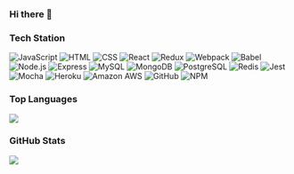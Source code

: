 ### Hi there 👋

### Tech Station

<p>
  <img alt="JavaScript" src="https://img.shields.io/badge/JavaScript-F7DF1E?logo=JavaScript&logoColor=black&style=plastic" />
  <img alt="HTML" src="https://img.shields.io/badge/HTML5-E34F26?logo=HTML5&logoColor=white&style=plastic" />
  <img alt="CSS" src="https://img.shields.io/badge/CSS3-1572B6?logo=CSS3&logoColor=white&style=plastic" />
  <img alt="React" src="https://img.shields.io/badge/React-61DAFB?logo=React&logoColor=black&style=plastic" />
  <img alt="Redux" src="https://img.shields.io/badge/Redux-764ABC?logo=Redux&logoColor=white&style=plastic" />
  <img alt="Webpack" src="https://img.shields.io/badge/Webpack-8DD6F9?logo=Webpack&logoColor=black&style=plastic" />
  <img alt="Babel" src="https://img.shields.io/badge/Babel-F9DC3E?logo=Babel&logoColor=black&style=plastic" />
  <img alt="Node.js" src="https://img.shields.io/badge/Node.js-339933?logo=Node.js&logoColor=white&style=plastic" />
  <img alt="Express" src="https://img.shields.io/badge/Express-000000?logo=Express&logoColor=white&style=plastic" />
  <img alt="MySQL" src="https://img.shields.io/badge/MySQL-4479A1?logo=MySQL&logoColor=white&style=plastic" />
  <img alt="MongoDB" src="https://img.shields.io/badge/MongoDB-47A248?logo=MongoDB&logoColor=white&style=plastic" />
  <img alt="PostgreSQL" src="https://img.shields.io/badge/PostgreSQL-336791?logo=Webpack&logoColor=white&style=plastic" />
  <img alt="Redis" src="https://img.shields.io/badge/Redis-DC382D?logo=Redis&logoColor=white&style=plastic" />
  <img alt="Jest" src="https://img.shields.io/badge/Jest-C21325?logo=Jest&logoColor=white&style=plastic" />
  <img alt="Mocha" src="https://img.shields.io/badge/Mocha-8D6748?logo=Mocha&logoColor=white&style=plastic" />
  <img alt="Heroku" src="https://img.shields.io/badge/Heroku-430098?logo=Heroku&logoColor=white&style=plastic" />
  <img alt="Amazon AWS" src="https://img.shields.io/badge/Amazon_AWS-232F3E?logo=Amazon_AWS&logoColor=white&style=plastic" />
  <img alt="GitHub" src="https://img.shields.io/badge/GitHub-181717?logo=GitHub&logoColor=white&style=plastic" />
  <img alt="NPM" src="https://img.shields.io/badge/NPM-CB3837?logo=NPM&logoColor=white&style=plastic" />
</p>

### Top Languages

<img src="https://github-readme-stats.vercel.app/api/top-langs/?username=n-tolle&layout=compact" />

### GitHub Stats

<img src="ttps://github-readme-stats.vercel.app/api?username=n-tolle&show_icons=true&count_private=true&theme=chartreuse-dark" />

<!--
**n-tolle/n-tolle** is a ✨ _special_ ✨ repository because its `README.md` (this file) appears on your GitHub profile.

Here are some ideas to get you started:

- 🔭 I’m currently working on ...
- 🌱 I’m currently learning ...
- 👯 I’m looking to collaborate on ...
- 🤔 I’m looking for help with ...
- 💬 Ask me about ...
- 📫 How to reach me: ...
- 😄 Pronouns: ...
- ⚡ Fun fact: ...
-->
